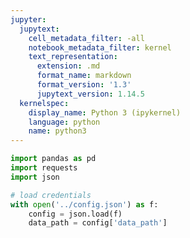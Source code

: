 ```yaml
---
jupyter:
  jupytext:
    cell_metadata_filter: -all
    notebook_metadata_filter: kernel
    text_representation:
      extension: .md
      format_name: markdown
      format_version: '1.3'
      jupytext_version: 1.14.5
  kernelspec:
    display_name: Python 3 (ipykernel)
    language: python
    name: python3
---
```


```python
import pandas as pd
import requests
import json
```

```python
# load credentials
with open('../config.json') as f:
    config = json.load(f)
    data_path = config['data_path']
```
